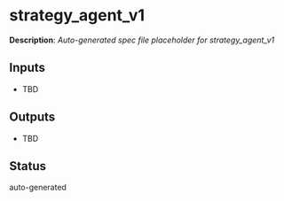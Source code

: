 # strategy_agent_v1

**Description**: _Auto-generated spec file placeholder for strategy_agent_v1_

## Inputs
- TBD

## Outputs
- TBD

## Status
auto-generated
